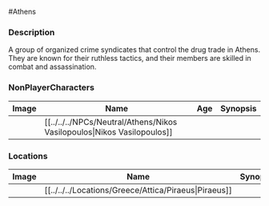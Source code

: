 #Athens 
### Description
A group of organized crime syndicates that control the drug trade in Athens. They are known for their ruthless tactics, and their members are skilled in combat and assassination.

### NonPlayerCharacters

| Image | Name              | Age | Synopsis |
| ----- | ----------------- | --- | -------- |
|       | [[../../../NPCs/Neutral/Athens/Nikos Vasilopoulos\|Nikos Vasilopoulos]] |     |          |

### Locations

| Image | Name   | Synopsis |
| ----- | ------ | -------- |
|       | [[../../../Locations/Greece/Attica/Piraeus\|Piraeus]] |         |